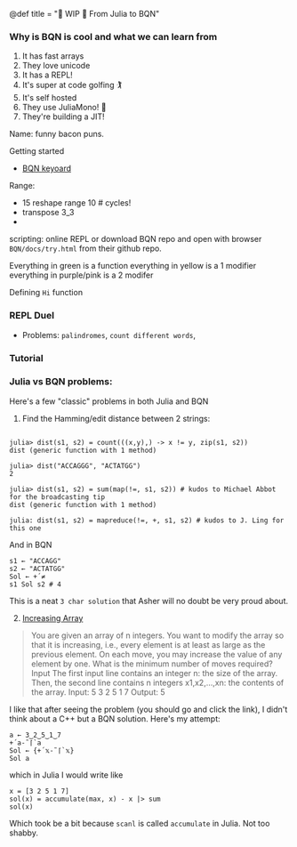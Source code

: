 @def title = "🚧 WIP 🚧 From Julia to BQN"

### Why is BQN is cool and what we can learn from 
1. It has fast arrays
2. They love unicode
3. It has a REPL!
4. It's super at code golfing 🏌 
5. It's self hosted
6. They use JuliaMono! 💝 
7. They're building a JIT!

Name: funny bacon puns.

Getting started
- [BQN keyoard](https://mlochbaum.github.io/BQN/keymap.html)

Range:
- 15 reshape range 10 # cycles!
- transpose 3_3
- 

scripting:
online REPL or download BQN repo and open with browser `BQN/docs/try.html` from their github repo.

Everything in green is a function
everything in yellow is a 1 modifier
everything in purple/pink is a 2 modifer

Defining `Hi` function
### REPL Duel
- Problems: `palindromes`, `count different words`,
### Tutorial

### Julia vs BQN problems:

Here's a few "classic" problems in both Julia and BQN
1. Find the Hamming/edit distance between 2 strings:
```julia-repl

julia> dist(s1, s2) = count(((x,y),) -> x != y, zip(s1, s2))
dist (generic function with 1 method)

julia> dist("ACCAGGG", "ACTATGG")
2

julia> dist(s1, s2) = sum(map(!=, s1, s2)) # kudos to Michael Abbot for the broadcasting tip
dist (generic function with 1 method)

julia: dist(s1, s2) = mapreduce(!=, +, s1, s2) # kudos to J. Ling for this one

```
And in BQN
```
s1 ← "ACCAGG"
s2 ← "ACTATGG"
Sol ← +´≠
s1 Sol s2 # 4
```

This is a neat `3 char solution` that Asher will no doubt be very proud about.

2. [Increasing Array](https://cses.fi/problemset/task/1094/)
> You are given an array of n integers. You want to modify the array so that it is increasing, i.e., every element is at least as large as the previous element.
> On each move, you may increase the value of any element by one. What is the minimum number of moves required?
> Input
> The first input line contains an integer n: the size of the array.
> Then, the second line contains n integers x1,x2,…,xn: the contents of the array.
> Input:
> 5
> 3 2 5 1 7
> Output:
> 5

I like that after seeing the problem (you should go and click the link), I didn't think about a C++ but a BQN solution.
Here's my attempt:
```
a ← 3‿2‿5‿1‿7
+´a-˜⌈`a
Sol ← {+´𝕩-˜⌈`𝕩}
Sol a
```
which in Julia I would write like
```julia-repl
x = [3 2 5 1 7]
sol(x) = accumulate(max, x) - x |> sum
sol(x)
```
Which took be a bit because `scanl` is called `accumulate` in Julia. Not too shabby.

